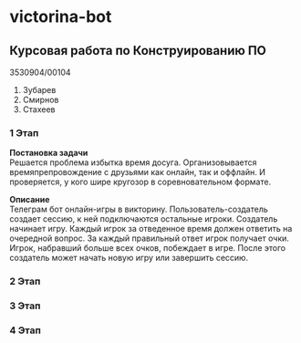 # victorina-bot

## Курсовая работа по Конструированию ПО 

3530904/00104 
1. Зубарев 
2. Смирнов
3. Стахеев

### 1 Этап  
**Постановка задачи**  
Решается проблема избытка время досуга. Организовывается времяпрепровождение с друзьями как онлайн, так и оффлайн. И проверяется, у кого шире кругозор в соревновательном формате. 

**Описание**  
Телеграм бот онлайн-игры в викторину. Пользователь-создатель создает сессию, к ней подключаются остальные игроки. Создатель начинает игру. Каждый игрок за отведенное время должен ответить на очередной вопрос. За каждый правильный ответ игрок получает очки. Игрок, набравший больше всех очков, побеждает в игре. После этого создатель может начать новую игру или завершить сессию.

 
### 2 Этап   
### 3 Этап   
### 4 Этап  

